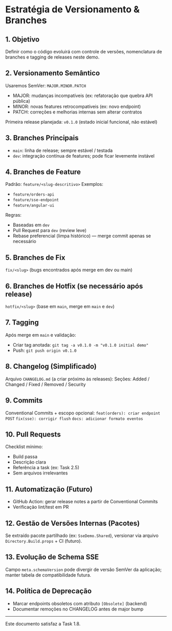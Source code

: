 # Estratégia de Versionamento & Branches

## 1. Objetivo
Definir como o código evoluirá com controle de versões, nomenclatura de branches e tagging de releases neste demo.

## 2. Versionamento Semântico
Usaremos SemVer: `MAJOR.MINOR.PATCH`
- MAJOR: mudanças incompatíveis (ex: refatoração que quebra API pública)
- MINOR: novas features retrocompatíveis (ex: novo endpoint)
- PATCH: correções e melhorias internas sem alterar contratos

Primeira release planejada: `v0.1.0` (estado inicial funcional, não estável)

## 3. Branches Principais
- `main`: linha de release; sempre estável / testada
- `dev`: integração contínua de features; pode ficar levemente instável

## 4. Branches de Feature
Padrão: `feature/<slug-descritivo>`
Exemplos:
- `feature/orders-api`
- `feature/sse-endpoint`
- `feature/angular-ui`

Regras:
- Baseadas em `dev`
- Pull Request para `dev` (review leve)
- Rebase preferencial (limpa histórico) — merge commit apenas se necessário

## 5. Branches de Fix
`fix/<slug>` (bugs encontrados após merge em dev ou main)

## 6. Branches de Hotfix (se necessário após release)
`hotfix/<slug>` (base em `main`, merge em `main` e `dev`)

## 7. Tagging
Após merge em `main` e validação:
- Criar tag anotada: `git tag -a v0.1.0 -m "v0.1.0 initial demo"`
- Push: `git push origin v0.1.0`

## 8. Changelog (Simplificado)
Arquivo `CHANGELOG.md` (a criar próximo às releases):
Seções: Added / Changed / Fixed / Removed / Security

## 9. Commits
Conventional Commits + escopo opcional:
`feat(orders): criar endpoint POST`
`fix(sse): corrigir flush`
`docs: adicionar formato eventos`

## 10. Pull Requests
Checklist mínimo:
- Build passa
- Descrição clara
- Referência a task (ex: Task 2.5)
- Sem arquivos irrelevantes

## 11. Automatização (Futuro)
- GitHub Action: gerar release notes a partir de Conventional Commits
- Verificação lint/test em PR

## 12. Gestão de Versões Internas (Pacotes)
Se extraído pacote partilhado (ex: `SseDemo.Shared`), versionar via arquivo `Directory.Build.props` + CI (futuro).

## 13. Evolução de Schema SSE
Campo `meta.schemaVersion` pode divergir de versão SemVer da aplicação; manter tabela de compatibilidade futura.

## 14. Política de Deprecação
- Marcar endpoints obsoletos com atributo `[Obsolete]` (backend)
- Documentar remoções no CHANGELOG antes de major bump

---
Este documento satisfaz a Task 1.8.
